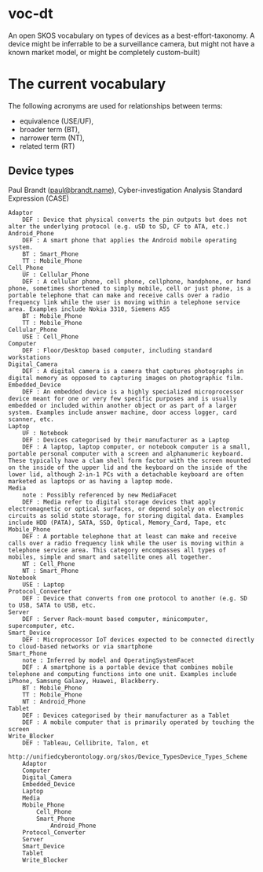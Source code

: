 # voc-dt
An open SKOS vocabulary on types of devices as a best-effort-taxonomy. A device might be inferrable to be a surveillance camera, but might not have a known market model, or might be completely custom-built)

# The current vocabulary

The following acronyms are used for relationships between terms:
* equivalence (USE/UF), 
* broader term (BT), 
* narrower term (NT),
* related term (RT)

## Device types
Paul Brandt (paul@brandt.name), Cyber-investigation Analysis Standard Expression (CASE)


    Adaptor
        DEF : Device that physical converts the pin outputs but does not alter the underlying protocol (e.g. uSD to SD, CF to ATA, etc.)
    Android_Phone
        DEF : A smart phone that applies the Android mobile operating system.
        BT : Smart_Phone
        TT : Mobile_Phone
    Cell_Phone
        UF : Cellular_Phone
        DEF : A cellular phone, cell phone, cellphone, handphone, or hand phone, sometimes shortened to simply mobile, cell or just phone, is a portable telephone that can make and receive calls over a radio frequency link while the user is moving within a telephone service area. Examples include Nokia 3310, Siemens A55
        BT : Mobile_Phone
        TT : Mobile_Phone
    Cellular_Phone
        USE : Cell_Phone
    Computer
        DEF : Floor/Desktop based computer, including standard workstations
    Digital_Camera
        DEF : A digital camera is a camera that captures photographs in digital memory as opposed to capturing images on photographic film.
    Embedded_Device
        DEF : An embedded device is a highly specialized microprocessor device meant for one or very few specific purposes and is usually embedded or included within another object or as part of a larger system. Examples include answer machine, door access logger, card scanner, etc.
    Laptop
        UF : Notebook
        DEF : Devices categorised by their manufacturer as a Laptop
        DEF : A laptop, laptop computer, or notebook computer is a small, portable personal computer with a screen and alphanumeric keyboard. These typically have a clam shell form factor with the screen mounted on the inside of the upper lid and the keyboard on the inside of the lower lid, although 2-in-1 PCs with a detachable keyboard are often marketed as laptops or as having a laptop mode.
    Media
        note : Possibly referenced by new MediaFacet
        DEF : Media refer to digital storage devices that apply electromagnetic or optical surfaces, or depend solely on electronic circuits as solid state storage, for storing digital data. Examples include HDD (PATA), SATA, SSD, Optical, Memory_Card, Tape, etc
    Mobile_Phone
        DEF : A portable telephone that at least can make and receive calls over a radio frequency link while the user is moving within a telephone service area. This category encompasses all types of mobiles, simple and smart and satellite ones all together.
        NT : Cell_Phone
        NT : Smart_Phone
    Notebook
        USE : Laptop
    Protocol_Converter
        DEF : Device that converts from one protocol to another (e.g. SD to USB, SATA to USB, etc.
    Server
        DEF : Server Rack-mount based computer, minicomputer, supercomputer, etc.
    Smart_Device
        DEF : Microprocessor IoT devices expected to be connected directly to cloud-based networks or via smartphone
    Smart_Phone
        note : Inferred by model and OperatingSystemFacet
        DEF : A smartphone is a portable device that combines mobile telephone and computing functions into one unit. Examples include iPhone, Samsung Galaxy, Huawei, Blackberry.
        BT : Mobile_Phone
        TT : Mobile_Phone
        NT : Android_Phone
    Tablet
        DEF : Devices categorised by their manufacturer as a Tablet
        DEF : A mobile computer that is primarily operated by touching the screen
    Write_Blocker
        DEF : Tableau, Cellibrite, Talon, et

    http://unifiedcyberontology.org/skos/Device_TypesDevice_Types_Scheme
        Adaptor
        Computer
        Digital_Camera
        Embedded_Device
        Laptop
        Media
        Mobile_Phone
            Cell_Phone
            Smart_Phone
                Android_Phone
        Protocol_Converter
        Server
        Smart_Device
        Tablet
        Write_Blocker

